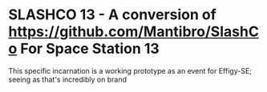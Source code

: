 # SLASHCO 13 - A conversion of https://github.com/Mantibro/SlashCo For Space Station 13
This specific incarnation is a working prototype as an event for Effigy-SE; seeing as that's incredibly on brand
